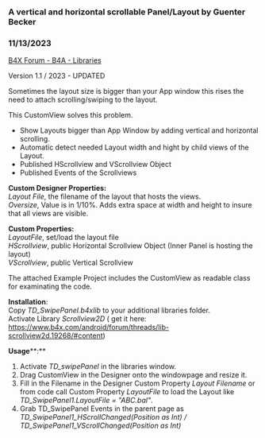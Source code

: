 ### A vertical and horizontal scrollable Panel/Layout by Guenter Becker
### 11/13/2023
[B4X Forum - B4A - Libraries](https://www.b4x.com/android/forum/threads/157375/)

Version 1.1 / 2023 - UPDATED  
  
Sometimes the layout size is bigger than your App window this rises the need to attach scrolling/swiping to the layout.  
  
This CustomView solves this problem.  

- Show Layouts bigger than App Window by adding vertical and horizontal scrolling.
- Automatic detect needed Layout width and hight by child views of the Layout.
- Published HScrollview and VScrollview Object
- Published Events of the Scrollviews

**Custom Designer Properties:**  
*Layout File*, the filename of the layout that hosts the views.  
*Oversize*, Value is in 1/10%. Adds extra space at width and height to insure that all views are visible.  
  
**Custom Properties:**  
*LayoutFile*, set/load the layout file  
*HScrollview*, public Horizontal Scrollview Object (Inner Panel is hosting the layout)  
*VScrollview*, public Vertical Scrollview  
  
The attached Example Project includes the CustomView as readable class for examinating the code.  
  
**Installation**:  
Copy *TD\_SwipePanel.b4xlib* to your additional libraries folder.  
Activate Library *Scrollview2D* ( get it here: <https://www.b4x.com/android/forum/threads/lib-scrollview2d.19268/#content>)  
  
**Usage****:**  

1. Activate *TD\_swipePanel* in the libraries window.
2. Drag CustomView in the Designer onto the windowpage and resize it.
3. Fill in the Filename in the Designer Custom Property *Layout Filename* or from code call Custom Property *LayoutFile* to load the Layout like *TD\_SwipePanel1.LayoutFile = "ABC.bal"*.
4. Grab TD\_SwipePanel Events in the parent page as *TD\_SwipePanel1\_HScrollChanged(Position as Int) / TD\_SwipePanel1\_VScrollChanged(Position as Int)*